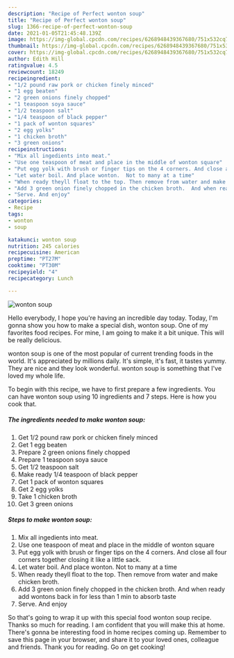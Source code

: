 ```yaml
---
description: "Recipe of Perfect wonton soup"
title: "Recipe of Perfect wonton soup"
slug: 1366-recipe-of-perfect-wonton-soup
date: 2021-01-05T21:45:48.139Z
image: https://img-global.cpcdn.com/recipes/6268948439367680/751x532cq70/wonton-soup-recipe-main-photo.jpg
thumbnail: https://img-global.cpcdn.com/recipes/6268948439367680/751x532cq70/wonton-soup-recipe-main-photo.jpg
cover: https://img-global.cpcdn.com/recipes/6268948439367680/751x532cq70/wonton-soup-recipe-main-photo.jpg
author: Edith Hill
ratingvalue: 4.5
reviewcount: 18249
recipeingredient:
- "1/2 pound raw pork or chicken finely minced"
- "1 egg beaten"
- "2 green onions finely chopped"
- "1 teaspoon soya sauce"
- "1/2 teaspoon salt"
- "1/4 teaspoon of black pepper"
- "1 pack of wonton squares"
- "2 egg yolks"
- "1 chicken broth"
- "3 green onions"
recipeinstructions:
- "Mix all ingedients into meat."
- "Use one teaspoon of meat and place in the middle of wonton square"
- "Put egg yolk with brush or finger tips on the 4 corners. And close all four corners together closing it like a little sack."
- "Let water boil. And place wonton.  Not to many at a time"
- "When ready theyll float to the top. Then remove from water and make chicken broth."
- "Add 3 green onion finely chopped in the chicken broth.  And when ready add wontons back in for less than 1 min to absorb taste"
- "Serve. And enjoy"
categories:
- Recipe
tags:
- wonton
- soup

katakunci: wonton soup 
nutrition: 245 calories
recipecuisine: American
preptime: "PT27M"
cooktime: "PT30M"
recipeyield: "4"
recipecategory: Lunch

---
```



![wonton soup](https://img-global.cpcdn.com/recipes/6268948439367680/751x532cq70/wonton-soup-recipe-main-photo.jpg)

Hello everybody, I hope you're having an incredible day today. Today, I'm gonna show you how to make a special dish, wonton soup. One of my favorites food recipes. For mine, I am going to make it a bit unique. This will be really delicious.



wonton soup is one of the most popular of current trending foods in the world. It's appreciated by millions daily. It's simple, it's fast, it tastes yummy. They are nice and they look wonderful. wonton soup is something that I've loved my whole life.


To begin with this recipe, we have to first prepare a few ingredients. You can have wonton soup using 10 ingredients and 7 steps. Here is how you cook that.

<!--inarticleads1-->

##### The ingredients needed to make wonton soup:

1. Get 1/2 pound raw pork or chicken finely minced
1. Get 1 egg beaten
1. Prepare 2 green onions finely chopped
1. Prepare 1 teaspoon soya sauce
1. Get 1/2 teaspoon salt
1. Make ready 1/4 teaspoon of black pepper
1. Get 1 pack of wonton squares
1. Get 2 egg yolks
1. Take 1 chicken broth
1. Get 3 green onions




<!--inarticleads2-->

##### Steps to make wonton soup:

1. Mix all ingedients into meat.
1. Use one teaspoon of meat and place in the middle of wonton square
1. Put egg yolk with brush or finger tips on the 4 corners. And close all four corners together closing it like a little sack.
1. Let water boil. And place wonton.  Not to many at a time
1. When ready theyll float to the top. Then remove from water and make chicken broth.
1. Add 3 green onion finely chopped in the chicken broth.  And when ready add wontons back in for less than 1 min to absorb taste
1. Serve. And enjoy




So that's going to wrap it up with this special food wonton soup recipe. Thanks so much for reading. I am confident that you will make this at home. There's gonna be interesting food in home recipes coming up. Remember to save this page in your browser, and share it to your loved ones, colleague and friends. Thank you for reading. Go on get cooking!
